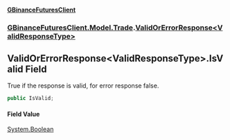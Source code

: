 #### [GBinanceFuturesClient](./index.md 'index')
### [GBinanceFuturesClient.Model.Trade](./GBinanceFuturesClient-Model-Trade.md 'GBinanceFuturesClient.Model.Trade').[ValidOrErrorResponse&lt;ValidResponseType&gt;](./GBinanceFuturesClient-Model-Trade-ValidOrErrorResponse-ValidResponseType-.md 'GBinanceFuturesClient.Model.Trade.ValidOrErrorResponse&lt;ValidResponseType&gt;')
## ValidOrErrorResponse&lt;ValidResponseType&gt;.IsValid Field
True if the response is valid, for error response false.  
```csharp
public IsValid;
```
#### Field Value
[System.Boolean](https://docs.microsoft.com/en-us/dotnet/api/System.Boolean 'System.Boolean')  
